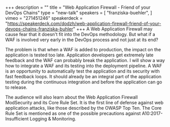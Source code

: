 +++
description = ""
title = "Web Application Firewall - Friend of your DevOps Chains"
type = "new-talk"
speakers = [
        "franziska-buehler",
]
vimeo = "271451246"
speakerdeck = "https://speakerdeck.com/dodzh/web-application-firewall-friend-of-your-devops-chains-franziska-buhler"
+++
A Web Application Firewall may cause fear that it doesn't fit into the DevOps methodology.
But what if a WAF is involved very early in the DevOps process and not just at its end?

The problem is that when a WAF is added to production, the impact on the application is
tested too late. Application developers get extremely late feedback and the WAF can
probably break the application.
I will show a way how to integrate a WAF and its testing into the deployment pipeline.
A WAF is an opportunity to automatically test the application and its security with fast
feedback loops.
It should already be an integral part of the application testing during the continuous
integration and before the application can go to release.

The audience will also learn about the Web Application Firewall ModSecurity and its Core
Rule Set. It is the first line of defense against web application attacks, like those
described by the OWASP Top Ten.
The Core Rule Set is mentioned as one of the possible precautions against
A10:2017-Insufficient Logging & Monitoring.